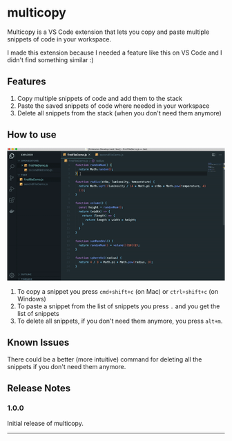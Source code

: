 # multicopy

Multicopy is a VS Code extension that lets you copy and paste multiple snippets of code in your workspace. 

I made this extension because I needed a feature like this on VS Code and I didn't find something similar :)

## Features

1. Copy multiple snippets of code and add them to the stack
2. Paste the saved snippets of code where needed in your workspace
3. Delete all snippets from the stack (when you don't need them anymore)


## How to use

![multicopygif](https://raw.githubusercontent.com/adoi/multicopy/master/media/gifmulticopy.gif?token=AFTRRNUSNKFCK7WFPKB5GHC6TI4OW)

1. To copy a snippet you press `cmd+shift+c` (on Mac) or `ctrl+shift+c` (on Windows) 
2. To paste a snippet from the list of snippets you press `.` and you get the list of snippets
3. To delete all snippets, if you don't need them anymore, you press `alt+m`.


## Known Issues

There could be a better (more intuitive) command for deleting all the snippets if you don't need them anymore.

## Release Notes

### 1.0.0

Initial release of multicopy.

-----------------------------------------------------------------------------------------------------------